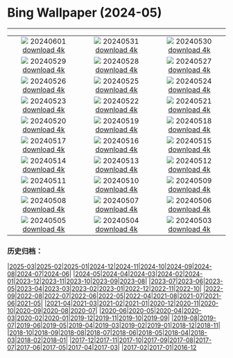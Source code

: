 # Bing Wallpaper (2024-05)
**************
| | | |
|:-:|:-:|:-:|
| ![](https://www.bing.com/th?id=OHR.PrideMonthSF_EN-IN4842306720_1920x1080.jpg) 20240601 [download 4k](https://www.bing.com/th?id=OHR.PrideMonthSF_EN-IN4842306720_UHD.jpg) | ![](https://www.bing.com/th?id=OHR.YorkshireDalesNP_EN-IN4566883981_1920x1080.jpg) 20240531 [download 4k](https://www.bing.com/th?id=OHR.YorkshireDalesNP_EN-IN4566883981_UHD.jpg) | ![](https://www.bing.com/th?id=OHR.Everglades90th_EN-IN5308863447_1920x1080.jpg) 20240530 [download 4k](https://www.bing.com/th?id=OHR.Everglades90th_EN-IN5308863447_UHD.jpg) |
| ![](https://www.bing.com/th?id=OHR.MullOtter_EN-IN5193619685_1920x1080.jpg) 20240529 [download 4k](https://www.bing.com/th?id=OHR.MullOtter_EN-IN5193619685_UHD.jpg) | ![](https://www.bing.com/th?id=OHR.MeteoraMonastery_EN-IN0876656339_1920x1080.jpg) 20240528 [download 4k](https://www.bing.com/th?id=OHR.MeteoraMonastery_EN-IN0876656339_UHD.jpg) | ![](https://www.bing.com/th?id=OHR.ShivaDarasuram_EN-IN5077554474_1920x1080.jpg) 20240527 [download 4k](https://www.bing.com/th?id=OHR.ShivaDarasuram_EN-IN5077554474_UHD.jpg) |
| ![](https://www.bing.com/th?id=OHR.MethowWildflowers_EN-IN4970374222_1920x1080.jpg) 20240526 [download 4k](https://www.bing.com/th?id=OHR.MethowWildflowers_EN-IN4970374222_UHD.jpg) | ![](https://www.bing.com/th?id=OHR.MoroccoBenhaddou_EN-IN4913242303_1920x1080.jpg) 20240525 [download 4k](https://www.bing.com/th?id=OHR.MoroccoBenhaddou_EN-IN4913242303_UHD.jpg) | ![](https://www.bing.com/th?id=OHR.OrdesaNationalPark_EN-IN4789684794_1920x1080.jpg) 20240524 [download 4k](https://www.bing.com/th?id=OHR.OrdesaNationalPark_EN-IN4789684794_UHD.jpg) |
| ![](https://www.bing.com/th?id=OHR.IndianStarTortoise_EN-IN7003674028_1920x1080.jpg) 20240523 [download 4k](https://www.bing.com/th?id=OHR.IndianStarTortoise_EN-IN7003674028_UHD.jpg) | ![](https://www.bing.com/th?id=OHR.SnowGumTasmania_EN-IN6798155593_1920x1080.jpg) 20240522 [download 4k](https://www.bing.com/th?id=OHR.SnowGumTasmania_EN-IN6798155593_UHD.jpg) | ![](https://www.bing.com/th?id=OHR.MalaysiaTea_EN-IN6409781415_1920x1080.jpg) 20240521 [download 4k](https://www.bing.com/th?id=OHR.MalaysiaTea_EN-IN6409781415_UHD.jpg) |
| ![](https://www.bing.com/th?id=OHR.HoneycombBee_EN-IN5264559093_1920x1080.jpg) 20240520 [download 4k](https://www.bing.com/th?id=OHR.HoneycombBee_EN-IN5264559093_UHD.jpg) | ![](https://www.bing.com/th?id=OHR.VernazzaItaly_EN-IN5043240233_1920x1080.jpg) 20240519 [download 4k](https://www.bing.com/th?id=OHR.VernazzaItaly_EN-IN5043240233_UHD.jpg) | ![](https://www.bing.com/th?id=OHR.MuseumWhale_EN-IN4765329631_1920x1080.jpg) 20240518 [download 4k](https://www.bing.com/th?id=OHR.MuseumWhale_EN-IN4765329631_UHD.jpg) |
| ![](https://www.bing.com/th?id=OHR.TarangireElephants_EN-IN4532502651_1920x1080.jpg) 20240517 [download 4k](https://www.bing.com/th?id=OHR.TarangireElephants_EN-IN4532502651_UHD.jpg) | ![](https://www.bing.com/th?id=OHR.DayOfLight_EN-IN3415387303_1920x1080.jpg) 20240516 [download 4k](https://www.bing.com/th?id=OHR.DayOfLight_EN-IN3415387303_UHD.jpg) | ![](https://www.bing.com/th?id=OHR.BlueCityIndia_EN-IN3177982227_1920x1080.jpg) 20240515 [download 4k](https://www.bing.com/th?id=OHR.BlueCityIndia_EN-IN3177982227_UHD.jpg) |
| ![](https://www.bing.com/th?id=OHR.CarlsbadNP_EN-IN3004884534_1920x1080.jpg) 20240514 [download 4k](https://www.bing.com/th?id=OHR.CarlsbadNP_EN-IN3004884534_UHD.jpg) | ![](https://www.bing.com/th?id=OHR.NamibiaCanyon_EN-IN2812270328_1920x1080.jpg) 20240513 [download 4k](https://www.bing.com/th?id=OHR.NamibiaCanyon_EN-IN2812270328_UHD.jpg) | ![](https://www.bing.com/th?id=OHR.GuanacoMother_EN-IN2535708890_1920x1080.jpg) 20240512 [download 4k](https://www.bing.com/th?id=OHR.GuanacoMother_EN-IN2535708890_UHD.jpg) |
| ![](https://www.bing.com/th?id=OHR.TexasIndigoBunting_EN-IN8017166670_1920x1080.jpg) 20240511 [download 4k](https://www.bing.com/th?id=OHR.TexasIndigoBunting_EN-IN8017166670_UHD.jpg) | ![](https://www.bing.com/th?id=OHR.MisoolRajaAmpat_EN-IN2026681829_1920x1080.jpg) 20240510 [download 4k](https://www.bing.com/th?id=OHR.MisoolRajaAmpat_EN-IN2026681829_UHD.jpg) | ![](https://www.bing.com/th?id=OHR.EmirganPark_EN-IN1713260535_1920x1080.jpg) 20240509 [download 4k](https://www.bing.com/th?id=OHR.EmirganPark_EN-IN1713260535_UHD.jpg) |
| ![](https://www.bing.com/th?id=OHR.PortMarseille_EN-IN7480863475_1920x1080.jpg) 20240508 [download 4k](https://www.bing.com/th?id=OHR.PortMarseille_EN-IN7480863475_UHD.jpg) | ![](https://www.bing.com/th?id=OHR.LittleDuckling_EN-IN1177865327_1920x1080.jpg) 20240507 [download 4k](https://www.bing.com/th?id=OHR.LittleDuckling_EN-IN1177865327_UHD.jpg) | ![](https://www.bing.com/th?id=OHR.TheRoachesPeakDistrict_EN-IN0923215557_1920x1080.jpg) 20240506 [download 4k](https://www.bing.com/th?id=OHR.TheRoachesPeakDistrict_EN-IN0923215557_UHD.jpg) |
| ![](https://www.bing.com/th?id=OHR.KeralaRiver_EN-IN0661487977_1920x1080.jpg) 20240505 [download 4k](https://www.bing.com/th?id=OHR.KeralaRiver_EN-IN0661487977_UHD.jpg) | ![](https://www.bing.com/th?id=OHR.JediMonastery_EN-IN0109731817_1920x1080.jpg) 20240504 [download 4k](https://www.bing.com/th?id=OHR.JediMonastery_EN-IN0109731817_UHD.jpg) | ![](https://www.bing.com/th?id=OHR.SonoranSpring_EN-IN9627232224_1920x1080.jpg) 20240503 [download 4k](https://www.bing.com/th?id=OHR.SonoranSpring_EN-IN9627232224_UHD.jpg) |

### 历史归档：

|[2025-03](/../2025-03/2025-03.md)|[2025-02](/../2025-02/2025-02.md)|[2025-01](/../2025-01/2025-01.md)|[2024-12](/../2024-12/2024-12.md)|[2024-11](/../2024-11/2024-11.md)|[2024-10](/../2024-10/2024-10.md)|[2024-09](/../2024-09/2024-09.md)|[2024-08](/../2024-08/2024-08.md)|[2024-07](/../2024-07/2024-07.md)|[2024-06](/../2024-06/2024-06.md)|
|[2024-05](/2024-05.md)|[2024-04](/../2024-04/2024-04.md)|[2024-03](/../2024-03/2024-03.md)|[2024-02](/../2024-02/2024-02.md)|[2024-01](/../2024-01/2024-01.md)|[2023-12](/../2023-12/2023-12.md)|[2023-11](/../2023-11/2023-11.md)|[2023-10](/../2023-10/2023-10.md)|[2023-09](/../2023-09/2023-09.md)|[2023-08](/../2023-08/2023-08.md)|
|[2023-07](/../2023-07/2023-07.md)|[2023-06](/../2023-06/2023-06.md)|[2023-05](/../2023-05/2023-05.md)|[2023-04](/../2023-04/2023-04.md)|[2023-03](/../2023-03/2023-03.md)|[2023-02](/../2023-02/2023-02.md)|[2023-01](/../2023-01/2023-01.md)|[2022-12](/../2022-12/2022-12.md)|[2022-11](/../2022-11/2022-11.md)|[2022-10](/../2022-10/2022-10.md)|
|[2022-09](/../2022-09/2022-09.md)|[2022-08](/../2022-08/2022-08.md)|[2022-07](/../2022-07/2022-07.md)|[2022-06](/../2022-06/2022-06.md)|[2022-05](/../2022-05/2022-05.md)|[2022-04](/../2022-04/2022-04.md)|[2021-08](/../2021-08/2021-08.md)|[2021-07](/../2021-07/2021-07.md)|[2021-06](/../2021-06/2021-06.md)|[2021-05](/../2021-05/2021-05.md)|
|[2021-04](/../2021-04/2021-04.md)|[2021-03](/../2021-03/2021-03.md)|[2021-02](/../2021-02/2021-02.md)|[2021-01](/../2021-01/2021-01.md)|[2020-12](/../2020-12/2020-12.md)|[2020-11](/../2020-11/2020-11.md)|[2020-10](/../2020-10/2020-10.md)|[2020-09](/../2020-09/2020-09.md)|[2020-08](/../2020-08/2020-08.md)|[2020-07](/../2020-07/2020-07.md)|
|[2020-06](/../2020-06/2020-06.md)|[2020-05](/../2020-05/2020-05.md)|[2020-04](/../2020-04/2020-04.md)|[2020-03](/../2020-03/2020-03.md)|[2020-02](/../2020-02/2020-02.md)|[2020-01](/../2020-01/2020-01.md)|[2019-12](/../2019-12/2019-12.md)|[2019-11](/../2019-11/2019-11.md)|[2019-10](/../2019-10/2019-10.md)|[2019-09](/../2019-09/2019-09.md)|
|[2019-08](/../2019-08/2019-08.md)|[2019-07](/../2019-07/2019-07.md)|[2019-06](/../2019-06/2019-06.md)|[2019-05](/../2019-05/2019-05.md)|[2019-04](/../2019-04/2019-04.md)|[2019-03](/../2019-03/2019-03.md)|[2019-02](/../2019-02/2019-02.md)|[2019-01](/../2019-01/2019-01.md)|[2018-12](/../2018-12/2018-12.md)|[2018-11](/../2018-11/2018-11.md)|
|[2018-10](/../2018-10/2018-10.md)|[2018-09](/../2018-09/2018-09.md)|[2018-08](/../2018-08/2018-08.md)|[2018-07](/../2018-07/2018-07.md)|[2018-06](/../2018-06/2018-06.md)|[2018-05](/../2018-05/2018-05.md)|[2018-04](/../2018-04/2018-04.md)|[2018-03](/../2018-03/2018-03.md)|[2018-02](/../2018-02/2018-02.md)|[2018-01](/../2018-01/2018-01.md)|
|[2017-12](/../2017-12/2017-12.md)|[2017-11](/../2017-11/2017-11.md)|[2017-10](/../2017-10/2017-10.md)|[2017-09](/../2017-09/2017-09.md)|[2017-08](/../2017-08/2017-08.md)|[2017-07](/../2017-07/2017-07.md)|[2017-06](/../2017-06/2017-06.md)|[2017-05](/../2017-05/2017-05.md)|[2017-04](/../2017-04/2017-04.md)|[2017-03](/../2017-03/2017-03.md)|
|[2017-02](/../2017-02/2017-02.md)|[2017-01](/../2017-01/2017-01.md)|[2016-12](/../2016-12/2016-12.md)